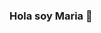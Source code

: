 ### Hola soy Maria 👋

<!--
**mariabevegni/mariabevegni** is a ✨ _special_ ✨ repository because its `README.md` (this file) appears on your GitHub profile.

Here are some ideas to get you started:

- 🔭 I’m currently working on Curso Full Stack 
- 🌱 I’m currently learning GitHub
- 👯 I’m looking to collaborate on JavaScript
- 🤔 I’m looking for help with Coding
- 💬 Ask me about Scrum
- 📫 How to reach me: at Slack
- 😄 Pronouns: ...
- ⚡ Fun fact: ...
-->
